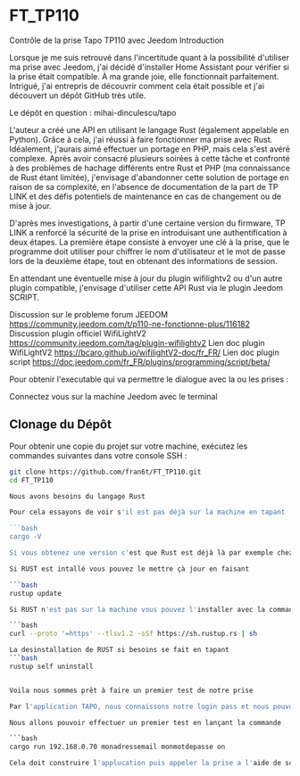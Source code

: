 # FT_TP110
Contrôle de la prise Tapo TP110 avec Jeedom
Introduction

Lorsque je me suis retrouvé dans l'incertitude quant à la possibilité d'utiliser ma prise avec Jeedom, j'ai décidé d'installer Home Assistant pour vérifier si la prise était compatible. À ma grande joie, elle fonctionnait parfaitement. Intrigué, j'ai entrepris de découvrir comment cela était possible et j'ai découvert un dépôt GitHub très utile.

Le dépôt en question : mihai-dinculescu/tapo

L'auteur a créé une API en utilisant le langage Rust (également appelable en Python). Grâce à cela, j'ai réussi à faire fonctionner ma prise avec Rust. Idéalement, j'aurais aimé effectuer un portage en PHP, mais cela s'est avéré complexe. Après avoir consacré plusieurs soirées à cette tâche et confronté à des problèmes de hachage différents entre Rust et PHP (ma connaissance de Rust étant limitée), j'envisage d'abandonner cette solution de portage en raison de sa complexité, en l'absence de documentation de la part de TP LINK et des défis potentiels de maintenance en cas de changement ou de mise à jour.

D'après mes investigations, à partir d'une certaine version du firmware, TP LINK a renforcé la sécurité de la prise en introduisant une authentification à deux étapes. La première étape consiste à envoyer une clé à la prise, que le programme doit utiliser pour chiffrer le nom d'utilisateur et le mot de passe lors de la deuxième étape, tout en obtenant des informations de session.

En attendant une éventuelle mise à jour du plugin wifilightv2 ou d'un autre plugin compatible, j'envisage d'utiliser cette API Rust via le plugin Jeedom SCRIPT.

Discussion sur le probleme forum JEEDOM https://community.jeedom.com/t/p110-ne-fonctionne-plus/116182
Discussion plugin officiel WifiLightV2 https://community.jeedom.com/tag/plugin-wifilightv2
Lien doc plugin WifiLightV2 https://bcaro.github.io/wifilightV2-doc/fr_FR/
Lien doc plugin script https://doc.jeedom.com/fr_FR/plugins/programming/script/beta/


Pour obtenir l'executable qui va permettre le dialogue avec la ou les prises :

Connectez vous sur la machine Jeedom avec le terminal

## Clonage du Dépôt

Pour obtenir une copie du projet sur votre machine, exécutez les commandes suivantes dans votre console SSH :

```bash
git clone https://github.com/fran6t/FT_TP110.git
cd FT_TP110

Nous avons besoins du langage Rust

Pour cela essayons de voir s'il est pas déjà sur la machine en tapant 

```bash
cargo -V 

Si vous obtenez une version c'est que Rust est déjà là par exemple chez moi je me souvenez plus l'avoir installer pour gerer un purificateur d'air xiomi

Si RUST est intallé vous pouvez le mettre çà jour en faisant

```bash
rustup update

Si RUST n'est pas sur la machine vous pouvez l'installer avec la commande 

```bash
curl --proto '=https' --tlsv1.2 -sSf https://sh.rustup.rs | sh

La desinstallation de RUST si besoins se fait en tapant 
```bash
rustup self uninstall


Voila nous sommes prêt à faire un premier test de notre prise

Par l'application TAPO, nous connaissons notre login pass et nous pouvons aller voir l'adresse IP de la prise

Nous allons pouvoir effectuer un premier test en lançant la commande 

```bash
cargo run 192.168.0.70 monadressemail monmotdepasse on

Cela doit construire l'applucation puis appeler la prise a l'aide de son adresse ip des infos de login et on pour allumer la prise








